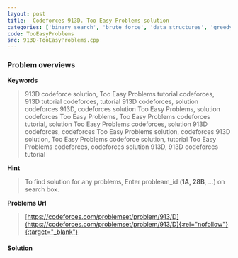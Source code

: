 ```yaml
---
layout: post
title:  Codeforces 913D. Too Easy Problems solution
categories: ['binary search', 'brute force', 'data structures', 'greedy', 'sortings']
code: TooEasyProblems
src: 913D-TooEasyProblems.cpp
---
```

### **Problem overviews**

**Keywords**
> 913D codeforce solution, Too Easy Problems tutorial codeforces, 913D tutorial codeforces, tutorial 913D codeforces, solution codeforces 913D, codeforces solution Too Easy Problems, solution codeforces Too Easy Problems, Too Easy Problems codeforces tutorial, solution Too Easy Problems codeforces, solution 913D codeforces, codeforces Too Easy Problems solution, codeforces 913D solution, Too Easy Problems codeforce solution, tutorial Too Easy Problems codeforces, codeforces solution 913D, 913D codeforces tutorial

**Hint**
> To find solution for any problems, Enter probleam_id (**1A, 28B**, ...) on search box. 

**Problems Url**
> [https://codeforces.com/problemset/problem/913/D](https://codeforces.com/problemset/problem/913/D){:rel="nofollow"}{:target="_blank"}

#### **Solution**



